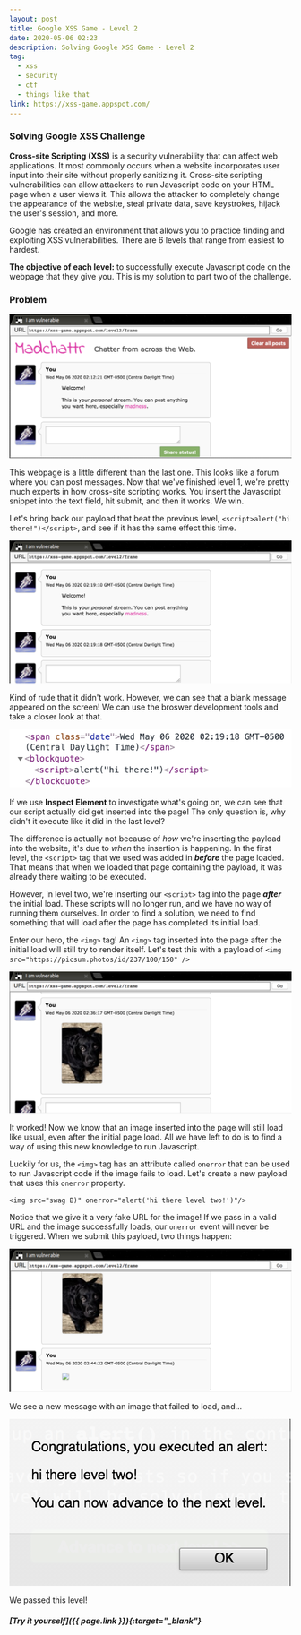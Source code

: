 ```yaml
---
layout: post
title: Google XSS Game - Level 2
date: 2020-05-06 02:23
description: Solving Google XSS Game - Level 2
tag:
  - xss
  - security
  - ctf
  - things like that
link: https://xss-game.appspot.com/
---
```


### Solving Google XSS Challenge

**Cross-site Scripting (XSS)** is a security vulnerability that can affect web applications. It most commonly occurs when a website incorporates user input into their site without properly sanitizing it. Cross-site scripting vulnerabilities can allow attackers to run Javascript code on your HTML page when a user views it. This allows the attacker to completely change the appearance of the website, steal private data, save keystrokes, hijack the user's session, and more.

Google has created an environment that allows you to practice finding and exploiting XSS vulnerabilities. There are 6 levels that range from easiest to hardest.

**The objective of each level:** to successfully execute Javascript code on the webpage that they give you. This is my solution to part two of the challenge.



### Problem

![A blank website with one search bar in the middle](/assets/img/google-xss/google-xss-level-2-basic.png)

This webpage is a little different than the last one. This looks like a forum where you can post messages. Now that we've finished level 1, we're pretty much experts in how cross-site scripting works. You insert the Javascript snippet into the text field, hit submit, and then it works. We win.

Let's bring back our payload that beat the previous level, ```<script>alert("hi there!")</script>```, and see if it has the same effect this time.

![A message appeared on the screen, but there is nothing in it](/assets/img/google-xss/google-xss-level-2-initial.png)

Kind of rude that it didn't work. However, we can see that a blank message appeared on the screen! We can use the broswer development tools and take a closer look at that.

![A message appeared on the screen, but there is nothing in it](/assets/img/google-xss/google-xss-level-2-inspect.png)

If we use **Inspect Element** to investigate what's going on, we can see that our script actually did get inserted into the page! The only question is, why didn't it execute like it did in the last level?



The difference is actually not because of *how* we're inserting the payload into the website, it's due to *when* the insertion is happening. In the first level, the ```<script>``` tag that we used was added in ***before*** the page loaded. That means that when we loaded that page containing the payload, it was already there waiting to be executed.



However, in level two, we're inserting our ```<script>``` tag into the page ***after*** the initial load. These scripts will no longer run, and we have no way of running them ourselves. In order to find a solution, we need to find something that will load after the page has completed its initial load.



Enter our hero, the ```<img>``` tag! An ```<img>``` tag inserted into the page after the initial load will still try to render itself. Let's test this with a payload of ```<img src="https://picsum.photos/id/237/100/150" />```

![A new message appeared with a picture of a dog in it](/assets/img/google-xss/google-xss-level-2-dog.png)

It worked! Now we know that an image inserted into the page will still load like usual, even after the initial page load. All we have left to do is to find a way of using this new knowledge to run Javascript.

Luckily for us, the ```<img>``` tag has an attribute called ```onerror``` that can be used to run Javascript code if the image fails to load. Let's create a new payload that uses this ```onerror``` property.

```
<img src="swag B)" onerror="alert('hi there level two!')"/>
```

Notice that we give it a very fake URL for the image! If we pass in a valid URL and the image successfully loads, our ```onerror``` event will never be triggered. When we submit this payload, two things happen:

![A message appeared on the screen with an image that failed to load](/assets/img/google-xss/google-xss-level-2-final.png)

We see a new message with an image that failed to load, and...

![An alert popped up telling us that we beat level two](/assets/img/google-xss/google-xss-level-2-solved.png)

We passed this level!




##### [Try it yourself]({{ page.link }}){:target="_blank"}
